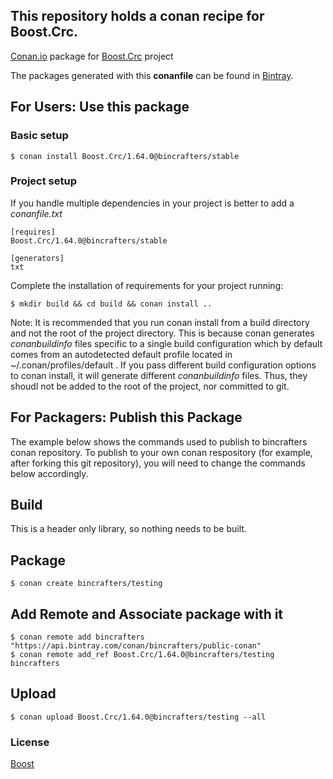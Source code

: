 ## This repository holds a conan recipe for Boost.Crc.

[Conan.io](https://conan.io) package for [Boost.Crc](https://github.com/Boostorg/Crc) project

The packages generated with this **conanfile** can be found in [Bintray](https://bintray.com/bincrafters/public-conan/Boost.Crc%3Abincrafters).

## For Users: Use this package

### Basic setup

    $ conan install Boost.Crc/1.64.0@bincrafters/stable

### Project setup

If you handle multiple dependencies in your project is better to add a *conanfile.txt*

    [requires]
    Boost.Crc/1.64.0@bincrafters/stable

    [generators]
    txt

Complete the installation of requirements for your project running:</small></span>

    $ mkdir build && cd build && conan install ..
	
Note: It is recommended that you run conan install from a build directory and not the root of the project directory.  This is because conan generates *conanbuildinfo* files specific to a single build configuration which by default comes from an autodetected default profile located in ~/.conan/profiles/default .  If you pass different build configuration options to conan install, it will generate different *conanbuildinfo* files.  Thus, they shoudl not be added to the root of the project, nor committed to git. 

## For Packagers: Publish this Package

The example below shows the commands used to publish to bincrafters conan repository. To publish to your own conan respository (for example, after forking this git repository), you will need to change the commands below accordingly. 

## Build  

This is a header only library, so nothing needs to be built.

## Package 

    $ conan create bincrafters/testing
	
## Add Remote and Associate package with it

	$ conan remote add bincrafters "https://api.bintray.com/conan/bincrafters/public-conan"
	$ conan remote add_ref Boost.Crc/1.64.0@bincrafters/testing bincrafters

## Upload

    $ conan upload Boost.Crc/1.64.0@bincrafters/testing --all

### License
[Boost](LICENSE)
